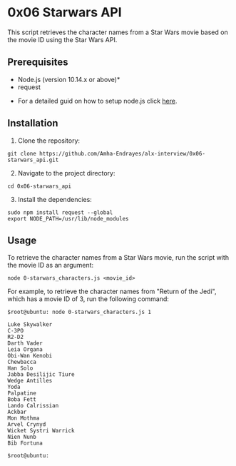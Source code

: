 # 0x06 Starwars API

This script retrieves the character names from a Star Wars movie based on the movie ID using the Star Wars API.

## Prerequisites

- Node.js (version 10.14.x or above)* 
- request

* For a detailed guid on how to setup node.js click [here](https://www.pluralsight.com/guides/getting-started-with-nodejs).

## Installation

1. Clone the repository:
```
git clone https://github.com/Amha-Endrayes/alx-interview/0x06-starwars_api.git
```
  
2. Navigate to the project directory:
```
cd 0x06-starwars_api
```
3. Install the dependencies:
```
sudo npm install request --global
export NODE_PATH=/usr/lib/node_modules
```

## Usage

To retrieve the character names from a Star Wars movie, run the script with the movie ID as an argument:
```
node 0-starwars_characters.js <movie_id>
```

For example, to retrieve the character names from "Return of the Jedi", which has a movie ID of 3, run the following command:
```
$root@ubuntu: node 0-starwars_characters.js 1

Luke Skywalker
C-3PO
R2-D2
Darth Vader
Leia Organa
Obi-Wan Kenobi
Chewbacca
Han Solo
Jabba Desilijic Tiure
Wedge Antilles
Yoda
Palpatine
Boba Fett
Lando Calrissian
Ackbar
Mon Mothma
Arvel Crynyd
Wicket Systri Warrick
Nien Nunb
Bib Fortuna

$root@ubuntu:
```
